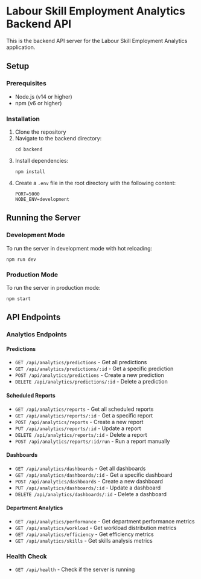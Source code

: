 # Labour Skill Employment Analytics Backend API

This is the backend API server for the Labour Skill Employment Analytics application.

## Setup

### Prerequisites
- Node.js (v14 or higher)
- npm (v6 or higher)

### Installation
1. Clone the repository
2. Navigate to the backend directory:
   ```
   cd backend
   ```
3. Install dependencies:
   ```
   npm install
   ```
4. Create a `.env` file in the root directory with the following content:
   ```
   PORT=5000
   NODE_ENV=development
   ```

## Running the Server

### Development Mode
To run the server in development mode with hot reloading:
```
npm run dev
```

### Production Mode
To run the server in production mode:
```
npm start
```

## API Endpoints

### Analytics Endpoints

#### Predictions
- `GET /api/analytics/predictions` - Get all predictions
- `GET /api/analytics/predictions/:id` - Get a specific prediction
- `POST /api/analytics/predictions` - Create a new prediction
- `DELETE /api/analytics/predictions/:id` - Delete a prediction

#### Scheduled Reports
- `GET /api/analytics/reports` - Get all scheduled reports
- `GET /api/analytics/reports/:id` - Get a specific report
- `POST /api/analytics/reports` - Create a new report
- `PUT /api/analytics/reports/:id` - Update a report
- `DELETE /api/analytics/reports/:id` - Delete a report
- `POST /api/analytics/reports/:id/run` - Run a report manually

#### Dashboards
- `GET /api/analytics/dashboards` - Get all dashboards
- `GET /api/analytics/dashboards/:id` - Get a specific dashboard
- `POST /api/analytics/dashboards` - Create a new dashboard
- `PUT /api/analytics/dashboards/:id` - Update a dashboard
- `DELETE /api/analytics/dashboards/:id` - Delete a dashboard

#### Department Analytics
- `GET /api/analytics/performance` - Get department performance metrics
- `GET /api/analytics/workload` - Get workload distribution metrics
- `GET /api/analytics/efficiency` - Get efficiency metrics
- `GET /api/analytics/skills` - Get skills analysis metrics

### Health Check
- `GET /api/health` - Check if the server is running 